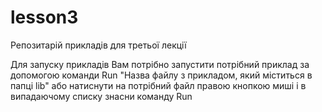 # lesson3

Репозитарій прикладів для третьої лекції

Для запуску прикладів Вам потрібно запустити потрібний приклад за допомогою команди Run "Назва файлу з прикладом, який міститься в папці lib" або
натиснути на потрібний файл правою кнопкою миші і в випадаючому списку знасни команду Run
